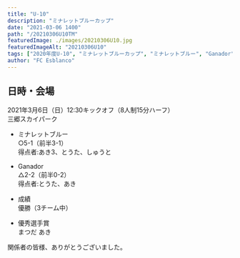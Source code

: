 ```yaml
---
title: "U-10"
description: "ミナレットブルーカップ"
date: "2021-03-06 1400"
path: "/20210306U10TM"
featuredImage: ./images/20210306U10.jpg
featuredImageAlt: "20210306U10"
tags: ["2020年度U-10", "ミナレットブルーカップ", "ミナレットブルー", "Ganador"]
author: "FC Esblanco"
---
```


## 日時・会場

2021年3月6日（日）12:30キックオフ（8人制15分ハーフ）  
三郷スカイパーク

* ミナレットブルー  
○5-1（前半3-1）  
得点者:あき3、とうた、しゅうと

* Ganador  
△2-2（前半0-2）  
得点者:とうた、あき

* 成績  
優勝（3チーム中）

* 優秀選手賞  
まつだ あき


関係者の皆様、ありがとうございました。
